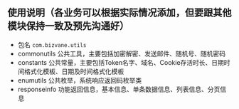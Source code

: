 ## 使用说明（各业务可以根据实际情况添加，但要跟其他模块保持一致及预先沟通好）
 *   包名 `com.bizvane.utils`
 *   commonutils 公共工具，主要包括加密解密、发送邮件、随机号、随机密码
 *  constants   公共常量，主要包括Token名字、域名、Cookie存活时长、日期时间格式化模板、日期及时间格式化模板
 *  enumutils   公共枚举，系统响应返回码枚举类
 *  responseinfo    功能返回信息，基本信息、单条数据信息、列表信息、分页信息